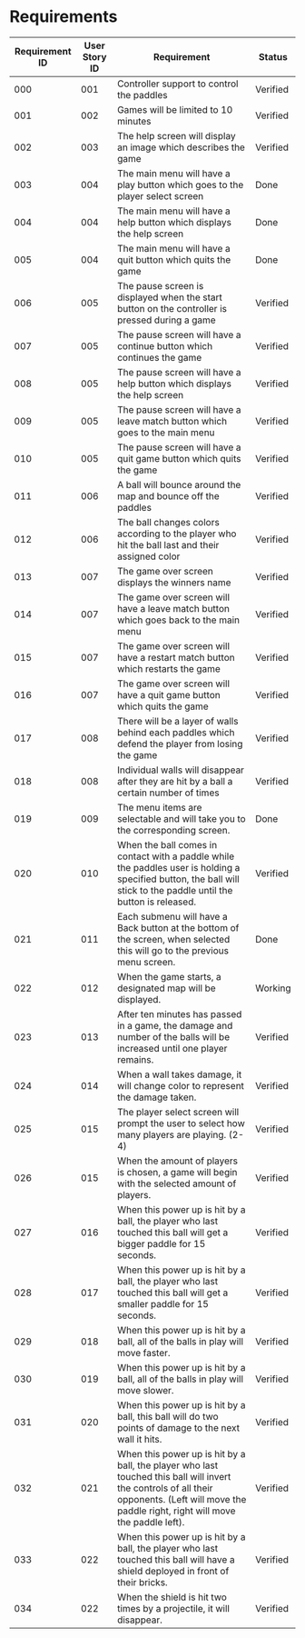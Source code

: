 # Requirements

| Requirement ID | User Story ID | Requirement | Status |
|----------------|---------------|-------------|--------|
|            000 |           001 | Controller support to control the paddles | Verified |
|            001 |           002 | Games will be limited to 10 minutes | Verified |
|            002 |           003 | The help screen will display an image which describes the game | Verified |
|            003 |           004 | The main menu will have a play button which goes to the player select screen | Done |
|            004 |           004 | The main menu will have a help button which displays the help screen | Done |
|            005 |           004 | The main menu will have a quit button which quits the game | Done |
|            006 |           005 | The pause screen is displayed when the start button on the controller is pressed during a game | Verified |
|            007 |           005 | The pause screen will have a continue button which continues the game | Verified |
|            008 |           005 | The pause screen will have a help button which displays the help screen | Verified |
|            009 |           005 | The pause screen will have a leave match button which goes to the main menu | Verified |
|            010 |           005 | The pause screen will have a quit game button which quits the game | Verified |
|            011 |           006 | A ball will bounce around the map and bounce off the paddles| Verified |
|            012 |           006 | The ball changes colors according to the player who hit the ball last and their assigned color | Verified |
|            013 |           007 | The game over screen displays the winners name | Verified |
|            014 |           007 | The game over screen will have a leave match button which goes back to the main menu | Verified |
|            015 |           007 | The game over screen will have a restart match button which restarts the game | Verified |
|            016 |           007 | The game over screen will have a quit game button which quits the game | Verified |
|            017 |           008 | There will be a layer of walls behind each paddles which defend the player from losing the game | Verified |
|            018 |           008 | Individual walls will disappear after they are hit by a ball a certain number of times | Verified |
|            019 |           009 | The menu items are selectable and will take you to the corresponding screen. | Done |
|            020 |           010 | When the ball comes in contact with a paddle while the paddles user is holding a specified button, the ball will stick to the paddle until the button is released. | Verified |
|            021 |           011 | Each submenu will have a Back button at the bottom of the screen, when selected this will go to the previous menu screen. | Done |
|            022 |           012 | When the game starts, a designated map will be displayed. | Working |
|            023 |           013 | After ten minutes has passed in a game, the damage and number of the balls will be increased until one player remains. | Verified |
|            024 |           014 | When a wall takes damage, it will change color to represent the damage taken. | Verified |
|            025 |           015 | The player select screen will prompt the user to select how many players are playing. (2-4) | Verified |
|            026 |           015 | When the amount of players is chosen, a game will begin with the selected amount of players. | Verified |
|            027 |           016 | When this power up is hit by a ball, the player who last touched this ball will get a bigger paddle for 15 seconds. | Verified |
|            028 |           017 | When this power up is hit by a ball, the player who last touched this ball will get a smaller paddle for 15 seconds. | Verified |
|            029 |           018 | When this power up is hit by a ball, all of the balls in play will move faster. | Verified |
|            030 |           019 | When this power up is hit by a ball, all of the balls in play will move slower. | Verified |
|            031 |           020 | When this power up is hit by a ball, this ball will do two points of damage to the next wall it hits. | Verified |
|            032 |           021 | When this power up is hit by a ball, the player who last touched this ball will invert the controls of all their opponents. (Left will move the paddle right, right will move the paddle left). | Verified |
|            033 |           022 | When this power up is hit by a ball, the player who last touched this ball will have a shield deployed in front of their bricks. | Verified |
|            034 |           022 | When the shield is hit two times by a projectile, it will disappear. | Verified |
